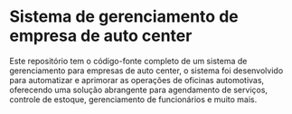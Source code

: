 # Sistema de gerenciamento de empresa de auto center

Este repositório tem o código-fonte completo de um sistema de gerenciamento para empresas de auto center, o sistema foi desenvolvido para automatizar e aprimorar as operações de oficinas automotivas, oferecendo uma solução abrangente para agendamento de serviços, controle de estoque, gerenciamento de funcionários e muito mais.
